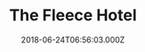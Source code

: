 ---
date: 2018-06-24T06:56:03.000Z
title: The Fleece Hotel
latitude: 52.02879790289057
longitude: 0.8600028920555901
category: checkin
---